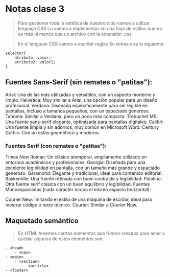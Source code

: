 # Notas clase 3

> Para gestionar toda la estética de nuestro sitio vamos a utilizar lenguaje CSS
> Lo vamos a implementar en una hoja de estilos que no es más ni menos que un archivo con la extensión .css

> En el lenguaje CSS vamos a escribir reglas
> Su sintaxis es la siguiente:

    selector{
        atributo: valor;
        atributo2: valor2;
    }

## Fuentes Sans-Serif (sin remates o "patitas"):

Arial: Una de las más utilizadas y versátiles, con un aspecto moderno y limpio.
Helvetica: Muy similar a Arial, una opción popular para un diseño profesional.
Verdana: Diseñada específicamente para ser legible en pantallas, incluso a tamaños pequeños, con un espaciado generoso.
Tahoma: Similar a Verdana, pero un poco más compacta.
Trebuchet MS: Una fuente sans-serif elegante, optimizada para pantallas digitales.
Calibri: Una fuente limpia y sin adornos, muy común en Microsoft Word.
Century Gothic: Con un estilo geométrico y moderno.

### Fuentes Serif (con remates o "patitas"):

Times New Roman: Un clásico atemporal, ampliamente utilizado en entornos académicos y profesionales.
Georgia: Diseñada para una excelente legibilidad en pantalla, con un tamaño más grande y espaciado generoso.
Garamond: Elegante y tradicional, ideal para contenido editorial.
Baskerville: Una fuente refinada con buen contraste y legibilidad.
Palatino: Otra fuente serif clásica con un buen equilibrio y legibilidad.
Fuentes Monoespaciadas (cada carácter ocupa el mismo espacio horizontal):

Courier New: Imitando el estilo de una máquina de escribir, ideal para mostrar código o texto técnico.
Courier: Similar a Courier New.


## Maquetado semántico

> En HTML tenemos ciertos elementos que fueron creados para amar a quedar
>  algunos de estos elementos son: 

    - <head>
        - <nav>
    - <main>
        - <section>
            - <article>
    - <footer>

